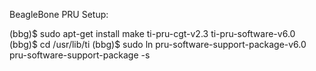BeagleBone PRU Setup:

(bbg)$ sudo apt-get install make ti-pru-cgt-v2.3 ti-pru-software-v6.0
(bbg)$ cd /usr/lib/ti
(bbg)$ sudo ln pru-software-support-package-v6.0 pru-software-support-package -s